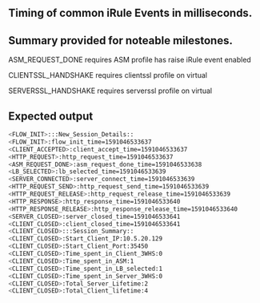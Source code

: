 ## Timing of common iRule Events in milliseconds. 
## Summary provided for noteable milestones. 
 ASM_REQUEST_DONE requires ASM profile has raise iRule event enabled
 
 CLIENTSSL_HANDSHAKE requires clientssl profile on virtual
 
 SERVERSSL_HANDSHAKE requires serverssl profile on virtual 
 
## Expected output
```bash
<FLOW_INIT>:::New_Session_Details::
<FLOW_INIT>:flow_init_time=1591046533637
<CLIENT_ACCEPTED>:client_accept_time=1591046533637
<HTTP_REQUEST>:http_request_time=1591046533637
<ASM_REQUEST_DONE>:asm_request_done_time=1591046533638
<LB_SELECTED>:lb_selected_time=1591046533639
<SERVER_CONNECTED>:server_connect_time=1591046533639
<HTTP_REQUEST_SEND>:http_request_send_time=1591046533639
<HTTP_REQUEST_RELEASE>:http_request_release_time=1591046533639
<HTTP_RESPONSE>:http_response_time=1591046533640
<HTTP_RESPONSE_RELEASE>:http_response_release_time=1591046533640
<SERVER_CLOSED>:server_closed_time=1591046533641
<CLIENT_CLOSED>:client_closed_time=1591046533641
<CLIENT_CLOSED>:::Session_Summary::
<CLIENT_CLOSED>:Start_Client_IP:10.5.20.129
<CLIENT_CLOSED>:Start_Client_Port:35450
<CLIENT_CLOSED>:Time_spent_in_Client_3WHS:0
<CLIENT_CLOSED>:Time_spent_in_ASM:1
<CLIENT_CLOSED>:Time_spent_in_LB_selected:1
<CLIENT_CLOSED>:Time_spent_in_Server_3WHS:0
<CLIENT_CLOSED>:Total_Server_Lifetime:2
<CLIENT_CLOSED>:Total_Client_lifetime:4
```
